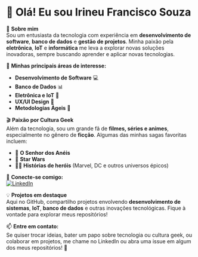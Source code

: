# 👋 Olá! Eu sou Irineu Francisco Souza  

🎯 **Sobre mim**  
Sou um entusiasta da tecnologia com experiência em **desenvolvimento de software**, **banco de dados** e **gestão de projetos**. Minha paixão pela **eletrônica**, **IoT** e **informática** me leva a explorar novas soluções inovadoras, sempre buscando aprender e aplicar novas tecnologias.  

📌 **Minhas principais áreas de interesse:**  
- **Desenvolvimento de Software** 💻  
- **Banco de Dados** 📊  
- **Eletrônica e IoT** 🔌  
- **UX/UI Design** 🎨  
- **Metodologias Ágeis** 🚀  

🎬 **Paixão por Cultura Geek**  
Além da tecnologia, sou um grande fã de **filmes, séries e animes**, especialmente no gênero de **ficção**. Algumas das minhas sagas favoritas incluem:  
- 🏹 **O Senhor dos Anéis**  
- 🌌 **Star Wars**  
- 🦸‍♂️ **Histórias de heróis** (Marvel, DC e outros universos épicos)  

🔗 **Conecte-se comigo:**  
[![LinkedIn](https://img.shields.io/badge/LinkedIn-0077B5?style=for-the-badge&logo=linkedin&logoColor=white)](https://www.linkedin.com/in/irineufranciscosouza)  

💡 **Projetos em destaque**  
Aqui no GitHub, compartilho projetos envolvendo **desenvolvimento de sistemas**, **IoT**, **banco de dados** e outras inovações tecnológicas. Fique à vontade para explorar meus repositórios!  

📫 **Entre em contato:**  
Se quiser trocar ideias, bater um papo sobre tecnologia ou cultura geek, ou colaborar em projetos, me chame no LinkedIn ou abra uma issue em algum dos meus repositórios! 🚀  
